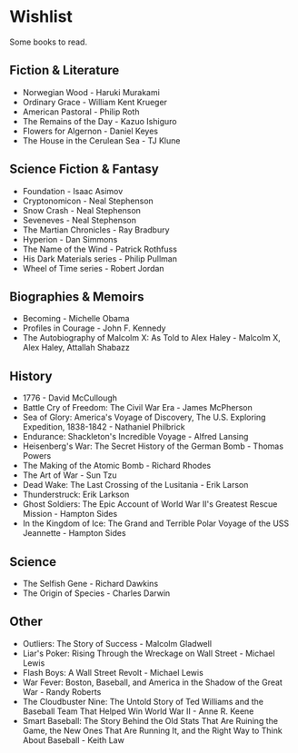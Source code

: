 # Wishlist

Some books to read.

## Fiction & Literature
* Norwegian Wood - Haruki Murakami
* Ordinary Grace - William Kent Krueger
* American Pastoral - Philip Roth
* The Remains of the Day - Kazuo Ishiguro
* Flowers for Algernon - Daniel Keyes
* The House in the Cerulean Sea - TJ Klune

## Science Fiction & Fantasy
* Foundation - Isaac Asimov
* Cryptonomicon - Neal Stephenson
* Snow Crash - Neal Stephenson
* Seveneves - Neal Stephenson
* The Martian Chronicles - Ray Bradbury
* Hyperion - Dan Simmons
* The Name of the Wind - Patrick Rothfuss
* His Dark Materials series - Philip Pullman
* Wheel of Time series - Robert Jordan

## Biographies & Memoirs
* Becoming - Michelle Obama
* Profiles in Courage - John F. Kennedy
* The Autobiography of Malcolm X: As Told to Alex Haley - Malcolm X, Alex Haley, Attallah Shabazz

## History
* 1776 - David McCullough
* Battle Cry of Freedom: The Civil War Era - James McPherson
* Sea of Glory: America's Voyage of Discovery, The U.S. Exploring Expedition, 1838-1842 - Nathaniel Philbrick
* Endurance: Shackleton's Incredible Voyage - Alfred Lansing
* Heisenberg's War: The Secret History of the German Bomb - Thomas Powers
* The Making of the Atomic Bomb - Richard Rhodes
* The Art of War - Sun Tzu
* Dead Wake: The Last Crossing of the Lusitania - Erik Larson
* Thunderstruck: Erik Larkson
* Ghost Soldiers: The Epic Account of World War II's Greatest Rescue Mission - Hampton Sides
* In the Kingdom of Ice: The Grand and Terrible Polar Voyage of the USS Jeannette - Hampton Sides

## Science
* The Selfish Gene - Richard Dawkins
* The Origin of Species - Charles Darwin

## Other
* Outliers: The Story of Success - Malcolm Gladwell
* Liar's Poker: Rising Through the Wreckage on Wall Street - Michael Lewis
* Flash Boys: A Wall Street Revolt - Michael Lewis
* War Fever: Boston, Baseball, and America in the Shadow of the Great War - Randy Roberts
* The Cloudbuster Nine: The Untold Story of Ted Williams and the Baseball Team That Helped Win World War II - Anne R. Keene
* Smart Baseball: The Story Behind the Old Stats That Are Ruining the Game, the New Ones That Are Running It, and the Right Way to Think About Baseball - Keith Law